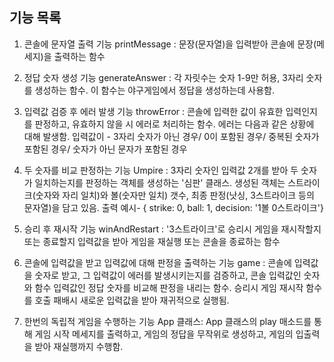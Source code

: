 ## 기능 목록

1. 콘솔에 문자열 출력 기능 printMessage :
   문장(문자열)을 입력받아 콘솔에 문장(메세지)을 출력하는 함수

2. 정답 숫자 생성 기능 generateAnswer :
   각 자릿수는 숫자 1-9만 허용, 3자리 숫자를 생성하는 함수. 이 함수는 야구게임에서 정답을 생성하는데 사용함.

3. 입력값 검증 후 에러 발생 기능 throwError :
   콘솔에 입력한 값이 유효한 입력인지를 판정하고, 유효하지 않을 시 에러로 처리하는 함수. 에러는 다음과 같은 상황에 대해 발생함. 입력값이 - 3자리 숫자가 아닌 경우/ 0이 포함된 경우/ 중복된 숫자가 포함된 경우/ 숫자가 아닌 문자가 포함된 경우

4. 두 숫자를 비교 판정하는 기능 Umpire :
   3자리 숫자인 입력값 2개를 받아 두 숫자가 일치하는지를 판정하는 객체를 생성하는 '심판' 클래스. 생성된 객체는 스트라이크(숫자와 자리 일치)와 볼(숫자만 일치) 갯수, 최종 판정(낫싱, 3스트라이크 등의 문자열)을 담고 있음. 출력 예시- { strike: 0, ball: 1, decision: '1볼 0스트라이크'}

5. 승리 후 재시작 기능 winAndRestart :
   '3스트라이크'로 승리시 게임을 재시작할지 또는 종료할지 입력값을 받아 게임을 재실행 또는 콘솔을 종료하는 함수

6. 콘솔에 입력값을 받고 입력값에 대해 판정을 출력하는 기능 game :
   콘솔에 입력값을 숫자로 받고, 그 입력값이 에러를 발생시키는지를 검증하고, 콘솔 입력값인 숫자와 함수 입력값인 정답 숫자를 비교해 판정을 내리는 함수. 승리시 게임 재시작 함수를 호출 패배시 새로운 입력값을 받아 재귀적으로 실행됨.

7. 한번의 독립적 게임을 수행하는 기능 App 클래스:
   App 클래스의 play 매소드를 통해 게임 시작 메세지를 출력하고, 게임의 정답을 무작위로 생성하고, 게임의 입출력을 받아 재실행까지 수행함.
